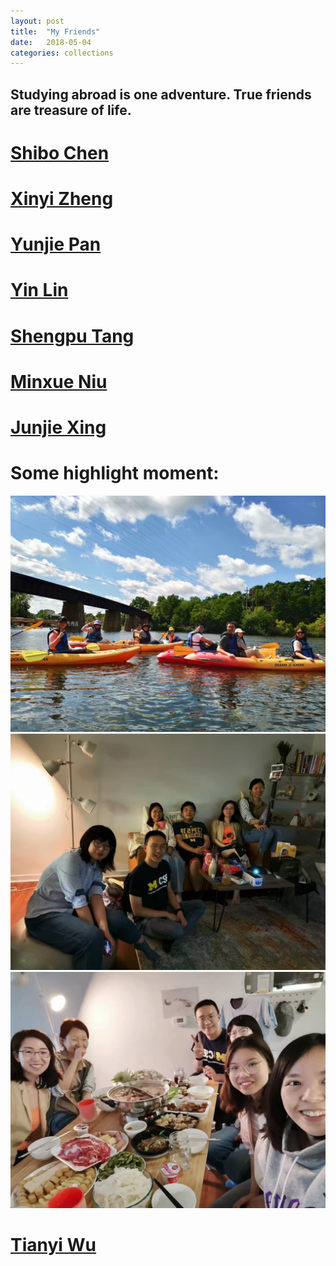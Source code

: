 ```yaml
---
layout: post
title:  "My Friends"
date:   2018-05-04
categories: collections
---
```


## Studying abroad is one adventure. True friends are treasure of life.

<!-- ## I will colllect my friends' website here if applicable.
 -->

# [Shibo Chen](https://web.eecs.umich.edu/~chshibo/)
# [Xinyi Zheng](https://carolzxyzxy.github.io/)
# [Yunjie Pan]()
# [Yin Lin](https://niceirene.github.io/)
# [Shengpu Tang](https://shengpu1126.github.io/)
# [Minxue Niu]()
# [Junjie Xing](https://xingjunjie.me/blog/)
# Some highlight moment:
![huachuan](/post_data/friends/huachuan.jpeg)
![zhongqiu_1](/post_data/friends/zhongqiu_1.jpeg)
![zhongqiu_2](/post_data/friends/zhongqiu_2.jpeg)


# [Tianyi Wu](https://www.wu-tianyi.com/main/)